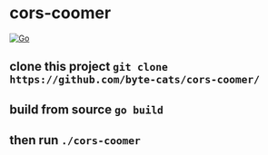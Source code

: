 # cors-coomer

[![Go](https://github.com/Byte-Cats/cors-coomer/actions/workflows/go.yml/badge.svg)](https://github.com/Byte-Cats/cors-coomer/actions/workflows/go.yml)

## clone this project `git clone https://github.com/byte-cats/cors-coomer/`
## build from source `go build`

## then run `./cors-coomer`
